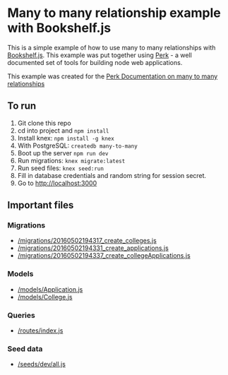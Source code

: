 # Many to many relationship example with Bookshelf.js

This is a simple example of how to use many to many relationships with [Bookshelf.js](http://bookshelfjs.org/). This example was put together using [Perk](http://perkframework.com) - a well documented set of tools for building node web applications.

This example was created for the [Perk Documentation on many to many relationships](http://perkframework.com/api/database.html#many-to-many)

## To run

1. Git clone this repo
1. cd into project and `npm install`
1. Install knex: `npm install -g knex`
1. With PostgreSQL: `createdb many-to-many`
1. Boot up the server `npm run dev`
1. Run migrations: `knex migrate:latest`
1. Run seed files: `knex seed:run`
1. Fill in database credentials and random string for session secret.
1. Go to [http://localhost:3000](http://localhost:3000)

## Important files

### Migrations

* [/migrations/20160502194317_create_colleges.js](/migrations/20160502194317_create_colleges.js)
* [/migrations/20160502194331_create_applications.js](/migrations/20160502194331_create_applications.js)
* [/migrations/20160502194337_create_collegeApplications.js](/migrations/20160502194337_create_collegeApplications.js)

### Models

* [/models/Application.js](/models/Application.js)
* [/models/College.js](/models/College.js)

### Queries

* [/routes/index.js](/routes/index.js)

### Seed data

* [/seeds/dev/all.js](/seeds/dev/all.js)
